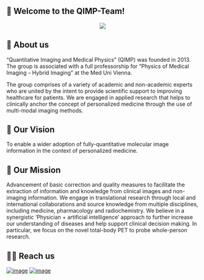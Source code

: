 ## 🤗 Welcome to the QIMP-Team! 
<p align="center">
<img src=https://github.com/QIMP-Team/.github/blob/main/profile/IMG_5948.jpg width="auto">
</p>

## 🥼 About us
“Quantitative Imaging and Medical Physics” (QIMP) was founded in 2013. The group is associated with a full professorship for “Physics of Medical Imaging – Hybrid Imaging” at the Med Uni Vienna.

The group comprises of a variety of academic and non-academic experts who are united by the intent to provide scientific support to improving healthcare for patients. We are engaged in applied research that helps to clinically anchor the concept of personalized medicine through the use of multi-modal imaging methods.

## 🔭 Our Vision 
To enable a wider adoption of fully-quantitative molecular image information in the context of personalized medicine.

## 🚀 Our Mission
Advancement of basic correction and quality measures to facilitate the extraction of information and knowledge from clinical images and non-imaging information. We engage in translational research through local and international collaborations and source knowledge from multiple disciplines, including medicine, pharmacology and radiochemistry. We believe in a synergistic ‘Physician + artificial intelligence’ approach to further increase our understanding of diseases and help support clinical decision making. In particular, we focus on the novel total-body PET to probe whole-person research.

## 🤝🏽 Reach us
[![image](https://img.shields.io/badge/LinkedIn-0077B5?style=for-the-badge&logo=linkedin&logoColor=white)](https://www.linkedin.com/company/qimp/) 
[![image](https://img.shields.io/badge/website-000000?style=for-the-badge&logo=About.me&logoColor=white)](https://mpbmt.meduniwien.ac.at/en/about-us/research-groups/quantitative-imaging-and-medical-physics-team/) 
